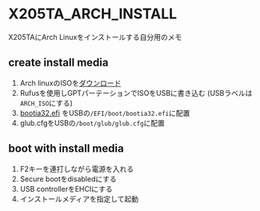 # X205TA_ARCH_INSTALL
X205TAにArch Linuxをインストールする自分用のメモ

## create install media

1. Arch linuxのISOを[ダウンロード](https://www.archlinux.jp/download/)
2. Rufusを使用しGPTパーテーションでISOをUSBに書き込む (USBラベルは`ARCH_ISO`にする)
3. [bootia32.efi](https://github.com/hirotakaster/baytail-bootia32.efi/blob/master/bootia32.efi)
をUSBの`/EFI/boot/bootia32.efi`に配置
4. glub.cfgをUSBの`/boot/glub/glub.cfg`に配置

## boot with install media

1. F2キーを連打しながら電源を入れる
2. Secure bootをdisabledにする
3. USB controllerをEHCIにする
4. インストールメディアを指定して起動
